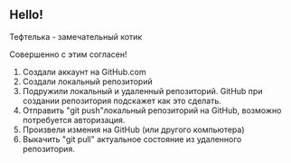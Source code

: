 ## Hello!

Тефтелька - замечательный котик 

Совершенно с этим согласен!
1. Создали аккаунт на GitHub.com
2. Создали локальный репозиторий 
3. Подружили  локальный и удаленный репозиторий. GitHub при создании репозитория подскажет как это сделать.
4. Отправить "git push"локальный репозиторий на GitHub, возможно потребуется авторизация.
5. Произвели измения на GitHub (или другого компьютера) 
6. Выкачить "git pull" актуальное состояние из удаленного репозитория. 